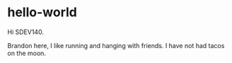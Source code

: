 # hello-world

Hi SDEV140.

Brandon here, I like running and hanging with friends.
I have not had tacos on the moon.


